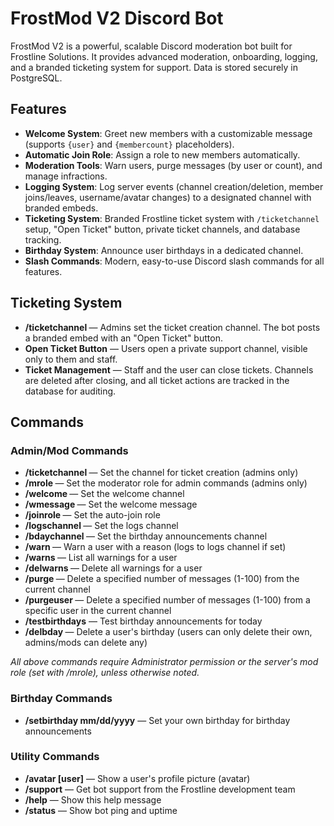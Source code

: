 # FrostMod V2 Discord Bot

FrostMod V2 is a powerful, scalable Discord moderation bot built for Frostline Solutions. It provides advanced moderation, onboarding, logging, and a branded ticketing system for support. Data is stored securely in PostgreSQL.

## Features
- **Welcome System**: Greet new members with a customizable message (supports `{user}` and `{membercount}` placeholders).
- **Automatic Join Role**: Assign a role to new members automatically.
- **Moderation Tools**: Warn users, purge messages (by user or count), and manage infractions.
- **Logging System**: Log server events (channel creation/deletion, member joins/leaves, username/avatar changes) to a designated channel with branded embeds.
- **Ticketing System**: Branded Frostline ticket system with `/ticketchannel` setup, "Open Ticket" button, private ticket channels, and database tracking.
- **Birthday System**: Announce user birthdays in a dedicated channel.
- **Slash Commands**: Modern, easy-to-use Discord slash commands for all features.

## Ticketing System
- **/ticketchannel <channel>** — Admins set the ticket creation channel. The bot posts a branded embed with an "Open Ticket" button.
- **Open Ticket Button** — Users open a private support channel, visible only to them and staff.
- **Ticket Management** — Staff and the user can close tickets. Channels are deleted after closing, and all ticket actions are tracked in the database for auditing.

## Commands

### Admin/Mod Commands
- **/ticketchannel <channel>** — Set the channel for ticket creation (admins only)
- **/mrole <role>** — Set the moderator role for admin commands (admins only)
- **/welcome <channel>** — Set the welcome channel
- **/wmessage <message>** — Set the welcome message
- **/joinrole <role>** — Set the auto-join role
- **/logschannel <channel>** — Set the logs channel
- **/bdaychannel <channel>** — Set the birthday announcements channel
- **/warn <user> <reason>** — Warn a user with a reason (logs to logs channel if set)
- **/warns <user>** — List all warnings for a user
- **/delwarns <user>** — Delete all warnings for a user
- **/purge <amount>** — Delete a specified number of messages (1-100) from the current channel
- **/purgeuser <user> <amount>** — Delete a specified number of messages (1-100) from a specific user in the current channel
- **/testbirthdays** — Test birthday announcements for today
- **/delbday <user>** — Delete a user's birthday (users can only delete their own, admins/mods can delete any)

*All above commands require Administrator permission or the server's mod role (set with /mrole), unless otherwise noted.*

### Birthday Commands
- **/setbirthday mm/dd/yyyy** — Set your own birthday for birthday announcements

### Utility Commands
- **/avatar [user]** — Show a user's profile picture (avatar)
- **/support** — Get bot support from the Frostline development team
- **/help** — Show this help message
- **/status** — Show bot ping and uptime

